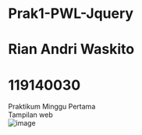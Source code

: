 # Prak1-PWL-Jquery
# Rian Andri Waskito
# 119140030

Praktikum Minggu Pertama </br>
Tampilan web </br>
![image](https://user-images.githubusercontent.com/82927821/162098371-cb4d7106-02ea-4bec-b4cf-020edf0deabe.png)
